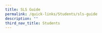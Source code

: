 ```yaml
---
title: SLS Guide
permalink: /quick-links/Students/sls-guide
description: ""
third_nav_title: Students
---
```

